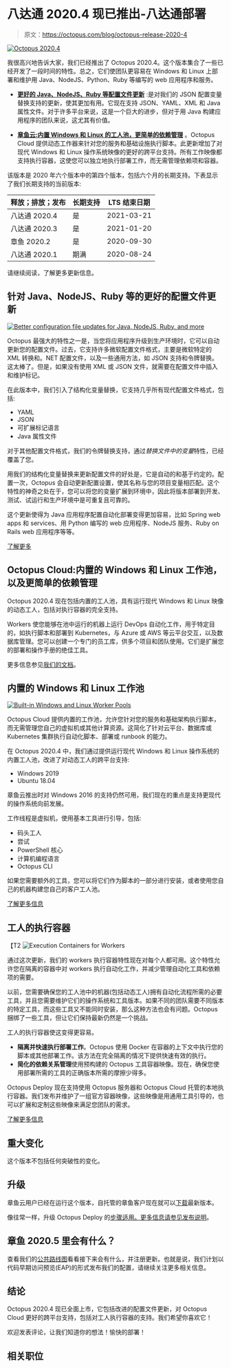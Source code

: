 # 八达通 2020.4 现已推出-八达通部署

> 原文：<https://octopus.com/blog/octopus-release-2020-4>

[![Octopus 2020.4](img/0f1c6ac61a8b5323639b1aca48eb377b.png)](#)

我很高兴地告诉大家，我们已经推出了 Octopus 2020.4。这个版本集合了一些已经开发了一段时间的特性。总之，它们使团队更容易在 Windows 和 Linux 上部署和维护用 Java、NodeJS、Python、Ruby 等编写的 web 应用程序和服务。

*   **[更好的 Java、NodeJS、Ruby 等配置文件更新](/blog/octopus-release-2020-4#variables)** :是对我们的 JSON 配置变量替换支持的更新，使其更加有用。它现在支持 JSON、YAML、XML 和 Java 属性文件。对于许多平台来说，这是一个巨大的进步，但对于用 Java 构建应用程序的团队来说，这尤其有价值。

*   **[章鱼云:内置 Windows 和 Linux 的工人池，更简单的依赖管理](/blog/octopus-release-2020-4#cross-platform-worker-pools)** 。Octopus Cloud 提供动态工作器来针对您的服务和基础设施执行脚本。此更新增加了对现代 Windows 和 Linux 操作系统映像的更好的跨平台支持。所有工作映像都支持执行容器，这使您可以独立地执行部署工作，而无需管理依赖项和容器。

该版本是 2020 年六个版本中的第四个版本，包括六个月的长期支持。下表显示了我们长期支持的当前版本:

| 释放；排放；发布 | 长期支持 | LTS 结束日期 |
| --- | --- | --- |
| 八达通 2020.4 | 是 | 2021-03-21 |
| 八达通 2020.3 | 是 | 2021-01-20 |
| 章鱼 2020.2 | 是 | 2020-09-30 |
| 八达通 2020.1 | 期满 | 2020-08-24 |

请继续阅读，了解更多更新信息。

## 针对 Java、NodeJS、Ruby 等的更好的配置文件更新

[![Better configuration file updates for Java, NodeJS, Ruby, and more](img/91063cdd90590f7e12a5d38a20d87b3a.png)](#)

Octopus 最强大的特性之一是，当您将应用程序升级到生产环境时，它可以自动更新您的配置文件。过去，它支持许多微软配置文件格式，主要是微软特定的 XML 转换和。NET 配置文件，以及一些通用方法，如 JSON 支持和令牌替换。这太棒了。但是，如果没有使用 XML 或 JSON 文件，就需要在配置文件中插入和维护标记。

在此版本中，我们引入了结构化变量替换，它支持几乎所有现代配置文件格式，包括:

*   YAML
*   JSON
*   可扩展标记语言
*   Java 属性文件

对于其他配置文件格式，我们的令牌替换支持，通过*替换文件中的变量*特性，已经覆盖了您。

用我们的结构化变量替换来更新配置文件的好处是，它是自动的和基于约定的。配置一次，Octopus 会自动更新配置设置，使其名称与您的项目变量相匹配。这个特性的神奇之处在于，您可以将您的变量扩展到环境中，因此将版本部署到开发、测试、试运行和生产环境中是可重复且可靠的。

这个更新使得为 Java 应用程序配置自动化部署变得更加容易，比如 Spring web apps 和 services、用 Python 编写的 web 应用程序、NodeJS 服务、Ruby on Rails web 应用程序等等。

[了解更多](/blog/spring-environment-configuration)

## Octopus Cloud:内置的 Windows 和 Linux 工作池，以及更简单的依赖管理

Octopus 2020.4 现在包括内置的工人池，具有运行现代 Windows 和 Linux 映像的动态工人，包括对执行容器的完全支持。

Workers 使您能够在池中运行的机器上运行 DevOps 自动化工作，用于特定目的，如执行脚本和部署到 Kubernetes，与 Azure 或 AWS 等云平台交互，以及数据库管理。您可以创建一个专门的员工库，供多个项目和团队使用。它们是扩展您的部署和操作手册的绝佳工具。

更多信息参见[我们的文档](https://octopus.com/docs/infrastructure/workers)。

## 内置的 Windows 和 Linux 工作池

[![Built-in Windows and Linux Worker Pools](img/85efe9c1921039263b376b6b3b2206da.png)](#)

Octopus Cloud 提供内置的工作池，允许您针对您的服务和基础架构执行脚本，而无需管理您自己的虚拟机或其他计算资源。这简化了针对云平台、数据库或 Kubernetes 集群执行自动化脚本、部署或 runbook 的能力。

在 Octopus 2020.4 中，我们通过提供运行现代 Windows 和 Linux 操作系统的内置工人池，改进了对动态工人的跨平台支持:

*   Windows 2019
*   Ubuntu 18.04

章鱼云推出时对 Windows 2016 的支持仍然可用，我们现在的重点是支持更现代的操作系统向前发展。

工作线程是虚拟机，使用基本工具进行引导，包括:

*   码头工人
*   尝试
*   PowerShell 核心
*   计算机编程语言
*   Octopus CLI

如果您需要额外的工具，您可以将它们作为脚本的一部分进行安装，或者使用您自己的机器构建您自己的客户工人池。

[了解更多信息](/blog/octopus-cloud-built-in-linux-worker-pools)

## 工人的执行容器

【T2 ![Execution Containers for Workers](img/8395230a3f05959f08975979ded4a567.png)

通过这次更新，我们的 workers 执行容器特性现在对每个人都可用。这个特性允许您在隔离的容器中对 workers 执行自动化工作，并减少管理自动化工具和依赖项的需要。

以前，您需要确保您的工人池中的机器(包括动态工人)拥有自动化流程所需的必要工具，并且您需要维护它们的操作系统和工具版本。如果不同的团队需要不同版本的特定工具，而这些工具又不能同时安装，那么这种方法也会有问题。Octopus 捆绑了一些工具，但让它们保持最新仍然是一个挑战。

工人的执行容器使这变得更容易。

*   **隔离并快速执行部署工作**。Octopus 使用 Docker 在容器的上下文中执行您的脚本或其他部署工作。该方法在完全隔离的情况下提供快速有效的执行。
*   **简化的依赖关系管理**使用预构建的 Octopus 工具容器映像。现在，确保您使用部署所需的工具的正确版本所需的摩擦少得多。

Octopus Deploy 现在支持使用 Octopus 服务器和 Octopus Cloud 托管的本地执行容器。我们发布并维护了一组官方容器映像，这些映像是用通用工具引导的，也可以扩展和定制这些映像来满足您团队的需求。

[了解更多信息](/blog/execution-containers)

## 重大变化

这个版本不包括任何突破性的变化。

## 升级

章鱼云用户已经在运行这个版本，自托管的章鱼客户现在就可以[下载](https://octopus.com/downloads/2020.4.0)最新版本。

像往常一样，升级 Octopus Deploy 的[步骤适用。更多信息请参见](https://octopus.com/docs/administration/upgrading)[发布说明](https://octopus.com/downloads/compare?to=2020.4.0)。

## 章鱼 2020.5 里会有什么？

查看我们的[公共路线图](https://octopus.com/roadmap)看看接下来会有什么，并注册更新。也就是说，我们计划以代码早期访问预览(EAP)的形式发布我们的配置，请继续关注更多相关信息。

## 结论

Octopus 2020.4 现已全面上市，它包括改进的配置文件更新，对 Octopus Cloud 更好的跨平台支持，包括对工人执行容器的支持。我们希望你喜欢它！

欢迎发表评论，让我们知道你的想法！愉快的部署！

## 相关职位